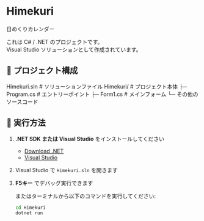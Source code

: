 # Himekuri

日めくりカレンダー

これは C# / .NET のプロジェクトです。  
Visual Studio ソリューションとして作成されています。

## 📂 プロジェクト構成
Himekuri.sln # ソリューションファイル
Himekuri/ # プロジェクト本体
├─ Program.cs # エントリーポイント
├─ Form1.cs # メインフォーム
└─ その他のソースコード

## 🚀 実行方法

1. **.NET SDK または Visual Studio** をインストールしてください  
   - [Download .NET](https://dotnet.microsoft.com/download)  
   - [Visual Studio](https://visualstudio.microsoft.com/ja/)  

2. Visual Studio で `Himekuri.sln` を開きます  

3. **F5キー** でデバッグ実行できます  

   またはターミナルから以下のコマンドを実行してください:

   ```bash
   cd Himekuri
   dotnet run
